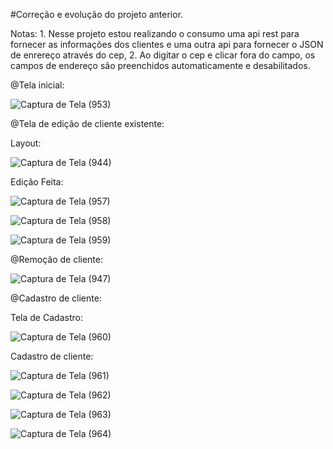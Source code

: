 #Correção e evolução do projeto anterior.

Notas: 1. Nesse projeto estou realizando o consumo uma api rest para fornecer as informações dos clientes e uma outra api para fornecer o JSON de enrereço através do cep, 
       2. Ao digitar o cep e clicar fora do campo, os campos de endereço são preenchidos automaticamente e desabilitados.

@Tela inicial: 

![Captura de Tela (953)](https://user-images.githubusercontent.com/73408388/134783290-db688166-8e49-410a-9af9-b0613f889a4e.png)

@Tela de edição de cliente existente:

Layout:

![Captura de Tela (944)](https://user-images.githubusercontent.com/73408388/134783456-6d04355a-4c0a-47d4-a47c-6c7a33419b66.png)

Edição Feita:

![Captura de Tela (957)](https://user-images.githubusercontent.com/73408388/134783428-adf449ab-2554-4247-af95-9e0ef1962e25.png)

![Captura de Tela (958)](https://user-images.githubusercontent.com/73408388/134783434-b0609066-7636-4d86-94ff-05e52c73b0d8.png)

![Captura de Tela (959)](https://user-images.githubusercontent.com/73408388/134783441-5ff487cb-a9f2-4df0-8916-49031bf04765.png)

@Remoção de cliente:

![Captura de Tela (947)](https://user-images.githubusercontent.com/73408388/134783332-700fa75f-d239-42e9-895f-d73f63ed5640.png)

@Cadastro de cliente:

Tela de Cadastro:

![Captura de Tela (960)](https://user-images.githubusercontent.com/73408388/134783505-ea071829-8196-43cf-a848-61e3879ac561.png)

Cadastro de cliente:

![Captura de Tela (961)](https://user-images.githubusercontent.com/73408388/134783556-cd885dc7-c690-4598-9f5e-eb260c501ad9.png)

![Captura de Tela (962)](https://user-images.githubusercontent.com/73408388/134783566-e4ea7afb-d474-4c33-bc76-c32e32a695ca.png)

![Captura de Tela (963)](https://user-images.githubusercontent.com/73408388/134783575-86ec8a36-de12-43c4-bf97-cb68d7b5d628.png)

![Captura de Tela (964)](https://user-images.githubusercontent.com/73408388/134783581-761025cb-1c9b-47b1-9c5e-1b92d07af190.png)


